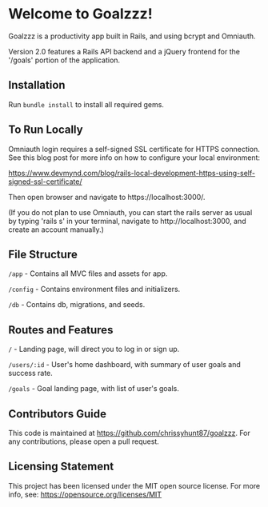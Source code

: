 # Welcome to Goalzzz!

Goalzzz is a productivity app built in Rails, and using bcrypt and Omniauth.

Version 2.0 features a Rails API backend and a jQuery frontend for the '/goals' portion of the application.

## Installation

Run ``bundle install`` to install all required gems.

## To Run Locally

Omniauth login requires a self-signed SSL certificate for HTTPS connection. See this blog post for more info on how to configure your local environment:

https://www.devmynd.com/blog/rails-local-development-https-using-self-signed-ssl-certificate/

Then open browser and navigate to https://localhost:3000/.

(If you do not plan to use Omniauth, you can start the rails server as usual by typing 'rails s' in your terminal, navigate to http://localhost:3000, and create an account manually.)

## File Structure

``/app`` - Contains all MVC files and assets for app.

``/config`` - Contains environment files and initializers.

``/db`` - Contains db, migrations, and seeds.

## Routes and Features

``/`` - Landing page, will direct you to log in or sign up.

``/users/:id`` - User's home dashboard, with summary of user goals and success rate.

``/goals`` - Goal landing page, with list of user's goals.

## Contributors Guide

This code is maintained at https://github.com/chrissyhunt87/goalzzz. For any contributions, please open a pull request.

## Licensing Statement

This project has been licensed under the MIT open source license. For more info, see: https://opensource.org/licenses/MIT
